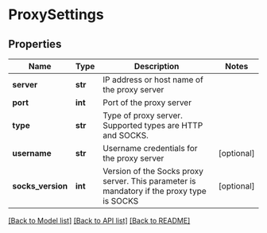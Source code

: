 # ProxySettings

## Properties
Name | Type | Description | Notes
------------ | ------------- | ------------- | -------------
**server** | **str** | IP address or host name of the proxy server | 
**port** | **int** | Port of the proxy server | 
**type** | **str** | Type of proxy server. Supported types are HTTP and SOCKS. | 
**username** | **str** | Username credentials for the proxy server | [optional] 
**socks_version** | **int** | Version of the Socks proxy server. This parameter is mandatory if the proxy type is SOCKS | [optional] 

[[Back to Model list]](../README.md#documentation-for-models) [[Back to API list]](../README.md#documentation-for-api-endpoints) [[Back to README]](../README.md)

